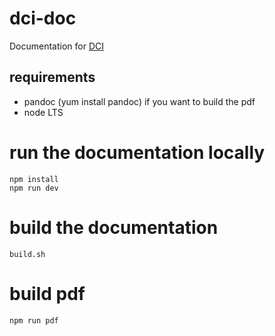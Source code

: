# dci-doc

Documentation for [DCI](https://distributed-ci.io) 

## requirements

 * pandoc (yum install pandoc) if you want to build the pdf
 * node LTS

# run the documentation locally

    npm install
    npm run dev
 
# build the documentation

    build.sh

# build pdf

    npm run pdf


